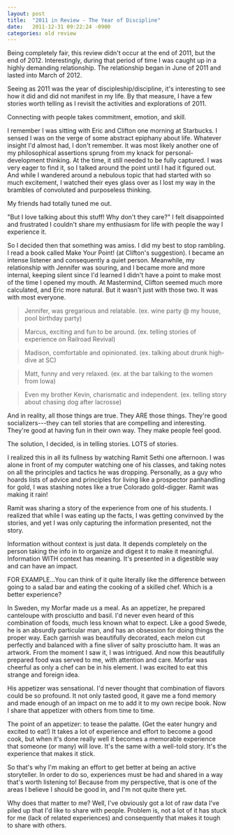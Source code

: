 ```yaml
---
layout: post
title:  "2011 in Review - The Year of Discipline"
date:   2011-12-31 09:22:24 -0900
categories: old review
---
```



Being completely fair, this review didn't occur at the end of 2011, but the end of 2012. Interestingly, during that period of time I was caught up in a highly demanding relationship. The relationship began in June of 2011 and lasted into March of 2012.

Seeing as 2011 was the year of discipleship/discipline, it's interesting to see how it did and did not manifest in my life. By that measure, I have a few stories worth telling as I revisit the activities and explorations of 2011.

Connecting with people takes commitment, emotion, and skill.

I remember I was sitting with Eric and Clifton one morning at Starbucks. I sensed I was on the verge of some abstract epiphany about life. Whatever insight I'd almost had, I don't remember. It was most likely another one of my philosophical assertions sprung from my knack for personal-development thinking. At the time, it still needed to be fully captured. I was very eager to find it, so I talked around the point until I had it figured out. And while I wandered around a nebulous topic that had started with so much excitement, I watched their eyes glass over as I lost my way in the brambles of convoluted and purposeless thinking.

My friends had totally tuned me out.

"But I love talking about this stuff! Why don't they care?" I felt disappointed and frustrated I couldn't share my enthusiasm for life with people the way I experience it.

So I decided then that something was amiss. I did my best to stop rambling. I read a book called Make Your Point! (at Clifton's suggestion). I became an intense listener and consequently a quiet person. Meanwhile, my relationship with Jennifer was souring, and I became more and more internal, keeping silent since I'd learned I didn't have a point to make most of the time I opened my mouth. At Mastermind, Clifton seemed much more calculated, and Eric more natural. But it wasn't just with those two. It was with most everyone.

> Jennifer, was gregarious and relatable.
(ex. wine party @ my house, pool birthday party)

> Marcus, exciting and fun to be around.
(ex. telling stories of experience on Railroad Revival)

> Madison, comfortable and opinionated.
(ex. talking about drunk high-dive at SC)

> Matt, funny and very relaxed.
(ex. at the bar talking to the women from Iowa)

> Even my brother Kevin, charismatic and independent.
(ex. telling story about chasing dog after lacrosse)

And in reality, all those things are true. They ARE those things. They're good socializers---they can tell stories that are compelling and interesting. They're good at having fun in their own way. They make people feel good.

The solution, I decided, is in telling stories. LOTS of stories.

I realized this in all its fullness by watching Ramit Sethi one afternoon.  I was alone in front of my computer watching one of his classes, and taking notes on all the principles and tactics he was dropping. Personally, as a guy who hoards lists of advice and principles for living like a prospector panhandling for gold, I was stashing notes like a true Colorado gold-digger. Ramit was making it rain!

Ramit was sharing a story of the experience from one of his students. I realized that while I was eating up the facts, I was getting convinved by the stories, and yet I was only capturing the information presented, not the story.

Information without context is just data. It depends completely on the person taking the info in to organize and digest it to make it meaningful.
Information WITH context has meaning. It's presented in a digestible way and can have an impact.

FOR EXAMPLE...You can think of it quite literally like the difference between going to a salad bar and eating the cooking of a skilled chef. Which is a better experience?

In Sweden, my Morfar made us a meal. As an appetizer, he prepared canteloupe with prosciutto and basil. I'd never even heard of this combination of foods, much less known what to expect.  Like a good Swede, he is an absurdly particular man, and has an obsession for doing things the proper way. Each garnish was beautifully decorated, each melon cut perfectly and balanced with a fine sliver of salty prosciutto ham. It was an artwork. From the moment I saw it, I was intrigued. And now this beautifully prepared food was served to me, with attention and care. Morfar was cheerful as only a chef can be in his element. I was excited to eat this strange and foreign idea.

His appetizer was sensational. I'd never thought that combination of flavors could be so profound. It not only tasted good, it gave me a fond memory and made enough of an impact on me to add it to my own recipe book. Now I share that appetizer with others from time to time.

The point of an appetizer: to tease the palatte. (Get the eater hungry and excited to eat!) It takes a lot of experience and effort to become a good cook, but when it's done really well it becomes a memorable experience that someone (or many) will love. It's the same with a well-told story. It's the experience that makes it stick.

So that's why I'm making an effort to get better at being an active storyteller. In order to do so, experiences must be had and shared in a way that's worth listening to!  Because from my perspective, that is one of the areas I believe I should be good in, and I'm not quite there yet.

Why does that matter to me? Well, I've obviously got a lot of raw data I've piled up that I'd like to share with people. Problem is, not a lot of it has stuck for me (lack of related experiences) and consequently that makes it tough to share with others.
